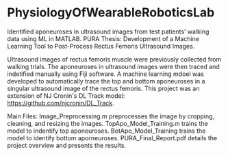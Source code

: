 # PhysiologyOfWearableRoboticsLab
Identified aponeuroses in ultrasound images from test patients’ walking data using ML in MATLAB. PURA Thesis: Development of a Machine Learning Tool to Post-Process Rectus Femoris Ultrasound Images.

Ultrasound images of rectus femoris muscle were previously collected from walking trials. The aponeuroses in ultrasound images were then traced and indetified manually using Fiji software. A machine learning mdoel was developed to automatically trace the top and bottom aponeuroses in a singular ultrasound image of the rectus femoris. This project was an extension of NJ Cronin's DL Track model: https://github.com/njcronin/DL_Track.

Main Files: 
Image_Preprocessing.m preprocesses the image by cropping, cleaning, and resizing the images.
TopApo_Model_Training.m trains the model to indentify top aponeuroses.
BotApo_Model_Training trains the model to identify bottom aporneuroses.
PURA_Final_Report.pdf details the project overview and presents the results.
